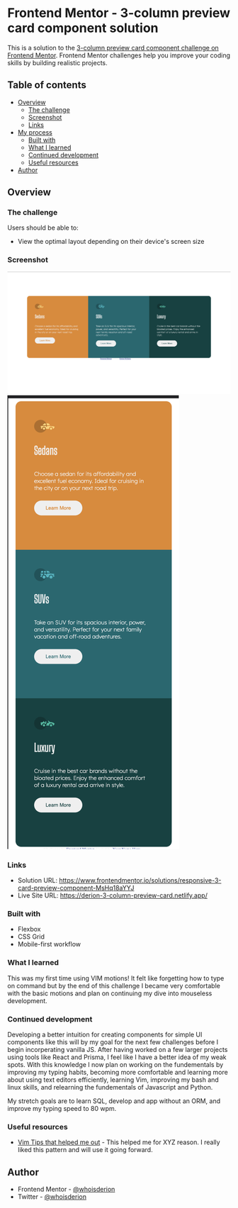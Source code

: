 # Frontend Mentor - 3-column preview card component solution

This is a solution to the [3-column preview card component challenge on Frontend Mentor](https://www.frontendmentor.io/challenges/3column-preview-card-component-pH92eAR2-). Frontend Mentor challenges help you improve your coding skills by building realistic projects. 

## Table of contents

- [Overview](#overview)
  - [The challenge](#the-challenge)
  - [Screenshot](#screenshot)
  - [Links](#links)
- [My process](#my-process)
  - [Built with](#built-with)
  - [What I learned](#what-i-learned)
  - [Continued development](#continued-development)
  - [Useful resources](#useful-resources)
- [Author](#author)

## Overview

### The challenge

Users should be able to:

- View the optimal layout depending on their device's screen size

### Screenshot

![](./images/Desktop%20Screenshot.png)
![](./images/Mobile%20Screenshot.png)

### Links

- Solution URL: https://www.frontendmentor.io/solutions/responsive-3-card-preview-component-MsHq18aYYJ
- Live Site URL: https://derion-3-column-preview-card.netlify.app/

### Built with

- Flexbox
- CSS Grid
- Mobile-first workflow

### What I learned

This was my first time using VIM motions! It felt like forgetting how to type on command but by the end of this challenge I became very comfortable with the basic motions and plan on continuing my dive into mouseless development.

### Continued development

Developing a better intuition for creating components for simple UI components like this will by my goal for the next few challenges before I begin incorperating vanilla JS. After having worked on a few larger projects using tools like React and Prisma, I feel like I have a better idea of my weak spots. With this knowledge I now plan on working on the fundementals by improving my typing habits, becoming more comfortable and learning more about using text editors efficiently, learning Vim, improving my bash and linux skills, and relearning the fundementals of Javascript and Python. 

My stretch goals are to learn SQL, develop and app without an ORM, and improve my typing speed to 80 wpm.

### Useful resources

- [Vim Tips that helped me out](https://fideloper.com/vim-tricks) - This helped me for XYZ reason. I really liked this pattern and will use it going forward.

## Author

- Frontend Mentor - [@whoisderion](https://www.frontendmentor.io/profile/whoisderion)
- Twitter - [@whoisderion](https://www.twitter.com/whoisderion)
